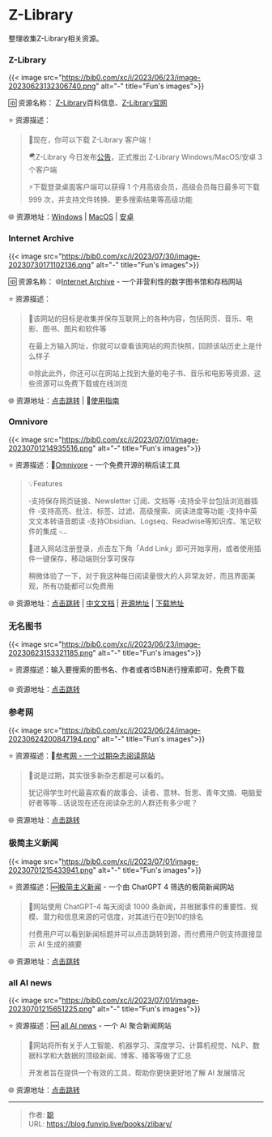 # Z-Library


整理收集Z-Library相关资源。

<!--more-->

### Z-Library

{{< image src="https://bib0.com/xc/i/2023/06/23/image-20230623132306740.png" alt="-" title="Fun's images">}}     

🆔  资源名称： [Z-Library](https://zh.wikipedia.org/wiki/Z-Library)百科信息、[Z-Library官网](http://singlelogin.re)

⭐️  资源描述：

>🎉现在，你可以下载 Z-Library 客户端！
>
>🪂Z-Library 今日发布[公告](https://t.me/zlibrary_official/27)，正式推出 Z-Library Windows/MacOS/安卓 3 个客户端
>
>⚡下载登录桌面客户端可以获得 1 个月高级会员，高级会员每日最多可下载 999 次，并支持文件转换、更多搜索结果等高级功能

🌐 资源地址：[Windows](https://1lib.sk/soft/zlibrary-setup-latest.exe) | [MacOS](https://1lib.sk/soft/zlibrary-setup-latest.dmg) | [安卓](https://1lib.sk/soft/zlibrary-app-latest.apk)

### Internet Archive

{{< image src="https://bib0.com/xc/i/2023/07/30/image-20230730171102136.png" alt="-" title="Fun's images">}}     

🆔  资源名称： 🌐[Internet Archive](https://archive.org/) - 一个非营利性的数字图书馆和存档网站

⭐️  资源描述：

>📄该网站的目标是收集并保存互联网上的各种内容，包括网页、音乐、电影、图书、图片和软件等
>
>在最上方输入网址，你就可以查看该网站的网页快照，回顾该站历史上是什么样子
>
>🌐除此此外，你还可以在网站上找到大量的电子书、音乐和电影等资源，这些资源可以免费下载或在线浏览

🌐 资源地址：[点击跳转](https://archive.org/) | 📖[使用指南](https://scholar.archive.org/zh/help)

### Omnivore

{{< image src="https://bib0.com/xc/i/2023/07/01/image-20230701214935516.png" alt="-" title="Fun's images">}}     

⭐️  资源描述：📖[Omnivore](https://omnivore.app/) - 一个免费开源的稍后读工具

>💡Features
>
>▫️支持保存网页链接、Newsletter 订阅、文档等
>▫️支持全平台包括浏览器插件
>▫️支持高亮、批注、标签、过滤、高级搜索、阅读进度等功能
>▫️支持中英文文本转语音朗读
>▫️支持Obsidian、Logseq、Readwise等知识库、笔记软件的集成
>▫️...
>
>📄进入网站注册登录，点击左下角「Add Link」即可开始享用，或者使用插件一键保存，移动端则分享可保存
>
>稍微体验了一下，对于我这种每日阅读量很大的人非常友好，而且界面美观，所有功能都可以免费用

🌐 资源地址：[点击跳转](https://omnivore.app/) | [中文文档](https://docs.omnivore.app/zh/) | [开源地址](https://github.com/omnivore-app/omnivore) | [下载地址](https://omnivore.app/settings/installation)

### 无名图书

{{< image src="https://bib0.com/xc/i/2023/06/23/image-20230623153321185.png" alt="-" title="Fun's images">}}     

⭐️  资源描述：输入要搜索的图书名、作者或者ISBN进行搜索即可，免费下载

🌐 资源地址：[点击跳转](https://www.book123.info/)

### 参考网

{{< image src="https://bib0.com/xc/i/2023/06/24/image-20230624200847194.png" alt="-" title="Fun's images">}}     

⭐️  资源描述：📰[参考网 - 一个过期杂志阅读网站](https://www.fx361.com/)

>📄说是过期，其实很多新杂志都是可以看的。
>
>犹记得学生时代最喜欢看的故事会、读者、意林、哲思、青年文摘、电脑爱好者等等...话说现在还在阅读杂志的人群还有多少呢？

🌐 资源地址：[点击跳转](https://www.fx361.com/)

### 极简主义新闻

{{< image src="https://bib0.com/xc/i/2023/07/01/image-20230701215433941.png" alt="-" title="Fun's images">}}     

⭐️  资源描述：🆕[极简主义新闻](https://www.newsminimalist.com/) - 一个由 ChatGPT 4 筛选的极简新闻网站

>📄网站使用 ChatGPT-4 每天阅读 1000 条新闻，并根据事件的重要性、规模、潜力和信息来源的可信度，对其进行在0到10的排名
>
>付费用户可以看到新闻标题并可以点击跳转到源，而付费用户则支持直接显示 AI 生成的摘要

🌐 资源地址：[点击跳转](https://www.newsminimalist.com/)

### all AI news

{{< image src="https://bib0.com/xc/i/2023/07/01/image-20230701215651225.png" alt="-" title="Fun's images">}}     

⭐️  资源描述：🆕 [all AI news](https://allainews.com/) - 一个 AI 聚合新闻网站

>📄网站将所有关于人工智能、机器学习、深度学习、计算机视觉、NLP、数据科学和大数据的顶级新闻、博客、播客等做了汇总
>
>开发者旨在提供一个有效的工具，帮助你更快更好地了解 AI 发展情况

🌐 资源地址：[点击跳转](https://allainews.com/)


---

> 作者: [聪](/about)  
> URL: https://blog.funvip.live/books/zlibary/  

